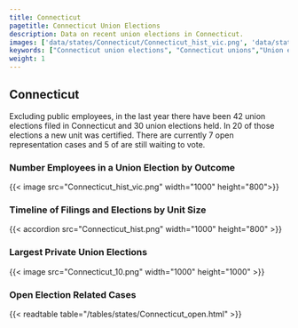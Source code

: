 ```yaml
---
title: Connecticut
pagetitle: Connecticut Union Elections
description: Data on recent union elections in Connecticut.
images: ['data/states/Connecticut/Connecticut_hist_vic.png', 'data/states/Connecticut/Connecticut_hist_size.png', 'data/states/Connecticut/Connecticut_10.png']
keywords: ["Connecticut union elections", "Connecticut unions","Union elections"]
weight: 1
---
```

##  Connecticut

Excluding public employees, in the last year there have been 42 union elections filed in Connecticut and 30 union elections held. In 20 of those elections a new unit was certified. There are currently 7 open representation cases and 5 of are still waiting to vote.

### Number Employees in a Union Election by Outcome
{{< image src="Connecticut_hist_vic.png" width="1000" height="800">}}

### Timeline of Filings and Elections by Unit Size
{{< accordion src="Connecticut_hist.png" width="1000" height="800" >}}

### Largest Private Union Elections
{{< image src="Connecticut_10.png" width="1000" height="1000"  >}}

### Open Election Related Cases
{{< readtable table="/tables/states/Connecticut_open.html" >}}

